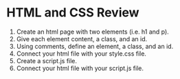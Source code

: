 # HTML and CSS Review
1. Create an html page with two elements (i.e. h1 and p).
2. Give each element content, a class, and an id.
3. Using comments, define an element, a class, and an id.
4. Connect your html file with your style.css file.
5. Create a script.js file.
6. Connect your html file with your script.js file.



